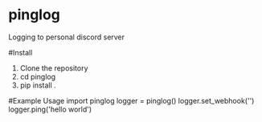 # pinglog
Logging to personal discord server

#Install
1. Clone the repository
2. cd pinglog 
3. pip install . 


#Example Usage 
import pinglog 
logger = pinglog()
logger.set_webhook('<webhook to server>')
logger.ping('hello world')
